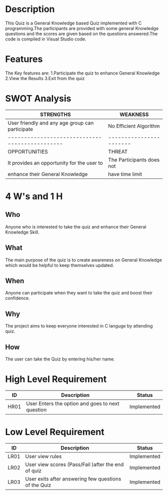 # Description


This Quiz is a General Knowledge based Quiz implemented with C programming.The participants are provided with some general Knowledge questions and the scores are given based on the questions answered.The code is compiled in Visual Studio code.

# Features

The Key features are:
1.Participate the quiz to enhance General Knowledge
2.View the Results 
3.Exit from the quiz


# SWOT Analysis

|  STRENGTHS                                        |  WEAKNESS                |
| -------------------------------------------       |  ------------------      |
|User friendly and any age group can participate    |    No Efficient Algorithm|
| ----------------------------------------------    | -----------------------  |
| OPPORTUNITIES                                     | THREAT                   |
| It provides an opportunity for the user to        | The Participants does not|
| enhance their General Knowledge                   | have time limit          |





# 4 W's and 1 H

## Who
Anyone who is interested to take the quiz and enhance their General Knowledge Skill.

## What
The main purpose of the quiz is to create awareness on General Knowledge which would be helpful to keep themselves updated.

## When
Anyone can participate when they want to take the quiz and boost their confidence.

## Why
The project aims to keep everyone interested in C languge by attending quiz.

## How
The user can take the Quiz by entering his/her name.


# High Level Requirement

| ID  |  Description                                      | Status     | 
| ----|  -----------------------------------------        |----------  |
| HR01|  User Enters the option and goes to next question | Implemented|


# Low Level Requirement

| ID  |  Description                                            | Status     | 
| ----|  -----------------------------------------              |----------  |
| LR01|  User view rules                                        | Implemented|
| LR02|  User view scores (Pass/Fail )after the end of quiz     | Implemented|
| LR03|  User exits after answering few questions of the Quiz   | Implemented|


